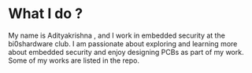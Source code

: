 # What I do ?
My name is Adityakrishna , and I work in embedded security at the bi0shardware club. I am passionate about exploring and learning more about embedded security and enjoy designing PCBs as part of my work. Some of my works are listed in the repo. 


